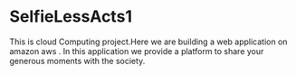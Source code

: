 # SelfieLessActs1
This is cloud Computing project.Here we are building a web application on amazon aws . In this application we provide a platform to share your generous moments with the society.
